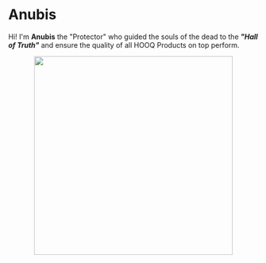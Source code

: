 # Anubis

Hi! I'm **Anubis** the "Protector" who guided the souls of the dead to the _**"Hall of Truth"**_ and ensure the quality of all HOOQ Products on top perform.


<p align="center">
  <img src="https://www.gijoeelite.com/assets/images/giph-2019148%20a.jpg" width="400">
</p>

